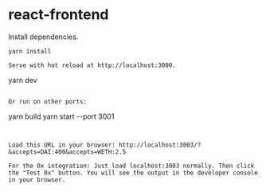 # react-frontend

Install dependencies.
```
yarn install

Serve with hot reload at http://localhost:3000.
```
yarn dev
```

Or run on other ports:
```
yarn build
yarn start --port 3001
```


Load this URL in your browser: http://localhost:3003/?&accepts=DAI:400&accepts=WETH:2.5

For the Ox integration: Just load localhost:3003 normally. Then click the "Test 0x" button. You will see the output in the developer console in your browser. 
